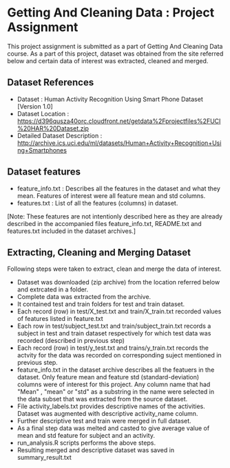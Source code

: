 Getting And Cleaning Data : Project Assignment
========================================================

This project assignment is submitted as a part of Getting And Cleaning Data course. As a part of this project, dataset was obtained from the site referred below and certain data of interest was extracted, cleaned and merged.

## Dataset References
- Dataset : Human Activity Recognition Using Smart Phone Dataset [Version 1.0]
- Dataset Location : https://d396qusza40orc.cloudfront.net/getdata%2Fprojectfiles%2FUCI%20HAR%20Dataset.zip 
- Detailed Dataset Description : http://archive.ics.uci.edu/ml/datasets/Human+Activity+Recognition+Using+Smartphones 

## Dataset features
- feature_info.txt : Describes all the features in the dataset and what they mean. Features of interest were all feature mean and std columns.
- features.txt : List of all the features (columns) in dataset. 

[Note: These features are not intentionly described here as they are already described in the accompanied files feature_info.txt, README.txt and features.txt included in the dataset archives.]

## Extracting, Cleaning and Merging Dataset
Following steps were taken to extract, clean and merge the data of interest.

- Dataset was downloaded (zip archive) from the location referred below and extrcated in a folder.
- Complete data was extracted from the archive.
- It contained test and train folders for test and train dataset.
- Each record (row) in test/X_test.txt and train/X_train.txt recorded values of features listed in feature.txt
- Each row in test/subject_test.txt and train/subject_train.txt records a subject in test and train dataset respectively for which test data was recorded (described in previous step)
- Each record (row) in test/y_test.txt and trains/y_train.txt records the actvity for the data was recorded on corresponding suject mentioned in previous step. 
- feature_info.txt in the dataset archive describes all the featuers in the dataset. Only feature mean and feature std (standard-deviation) columns were of interest for this project. Any column name that had "Mean" , "mean" or "std" as a substring in the name were selected in the data subset that was extracted from the source dataset.
- File activity_labels.txt provides descriptive names of the activities. Dataset was augmented with descriptive activity_name column.
- Further descriptive test and train were merged in full dataset.
- As a final step data was melted and casted to give average value of mean and std feature for subject and an activity.
- run_analysis.R scripts performs the above steps.
- Resulting merged and descriptive dataset was saved in summary_result.txt


